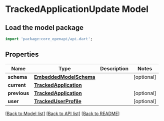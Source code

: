 # TrackedApplicationUpdate Model

## Load the model package
```dart
import 'package:core_openapi/api.dart';
```

## Properties
Name | Type | Description | Notes
------------ | ------------- | ------------- | -------------
**schema** | [**EmbeddedModelSchema**](EmbeddedModelSchema) |  | [optional] 
**current** | [**TrackedApplication**](TrackedApplication) |  | 
**previous** | [**TrackedApplication**](TrackedApplication) |  | [optional] 
**user** | [**TrackedUserProfile**](TrackedUserProfile) |  | [optional] 

[[Back to Model list]](../README#documentation-for-models) [[Back to API list]](../README#documentation-for-api-endpoints) [[Back to README]](../README)


